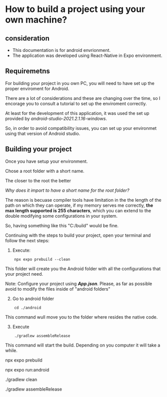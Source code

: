 # How to build a project using your own machine?
## consideration
- This documentation is for android envrionment.
- The application was developed using React-Native in Expo environment.

## Requiremetns
For building your project in you own PC, you will need to have set up the proper enviroment for Android.

There are a lot of considerations and these are changing over the time, so I encorage you to consult a tutorial to set up the enviroment correctly.

At least for the development of this application, it was used the set up provided by _android-studio-2021.2.1.16-windows_.

So, in order to avoid compatibility issues, you can set up your environmet using that version of Android studio.


## Building your project
Once you have setup your environment.

Chose a root folder with a short name.

The closer to the root the better

_Why does it import to have a short name for the root folder?_

The reason is becuase compiler tools have limitation in the the length of the path on which they can operate, if my memory serves me correctly, **the max length supported is 255 characters**, which you can extend to the double modifying some configurations in your system.

So, having something like this "C:/build" would be fine.


Continuing with the steps to build your project, open your terminal and follow the next steps:

1. Execute: 
```
    npx expo prebuild --clean
```
This folder will create you the Android folder with all the configurations that your project need.

Note: Configure your project using ***App.json***. Please, as far as possible avoid to modify the files inside of "android folders"

2. Go to android folder
```
    cd ./android
```
This command wull move you to the folder where resides the native code. 

3. Execute
```
    ./gradlew assembleRelease
```

This command will start the build. Depending on you computer it will take a while.


npx expo prebuild

npx expo run:android

./gradlew clean

./gradlew assembleRelease

